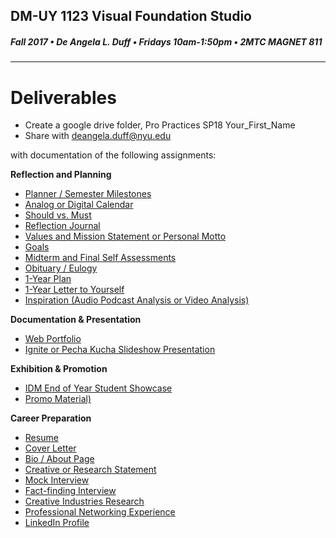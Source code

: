 ## DM-UY 1123 Visual Foundation Studio
##### Fall 2017 • De Angela L. Duff • Fridays 10am-1:50pm • 2MTC MAGNET 811
---

# Deliverables

* Create a google drive folder, Pro Practices SP18 Your_First_Name
* Share with deangela.duff@nyu.edu 

with documentation of the following assignments:

**Reflection and Planning**

* [Planner / Semester Milestones](planner.md)
* [Analog or Digital Calendar](calendar.md)
* [Should vs. Must](should_must.md)
* [Reflection Journal](reflection_journal.md)
* [Values and Mission Statement or Personal Motto](values.md)
* [Goals](goals.md)
* [Midterm and Final Self Assessments](self_assessments.md)
* [Obituary / Eulogy](obituary_eulogy.md)
* [1-Year Plan](1yrplan.md)
* [1-Year Letter to Yourself](1yearletter.md)
* [Inspiration (Audio Podcast Analysis or Video Analysis)](inspiration.md)

**Documentation & Presentation**

* [Web Portfolio](web_portfolio.md)
* [Ignite or Pecha Kucha Slideshow Presentation](presentation.md)

**Exhibition & Promotion**

* [IDM End of Year Student Showcase](idm_student_showcase.md)
* [Promo Material)](promo.md)

**Career Preparation**

* [Resume](resume.md)
* [Cover Letter](cover_letter.md)
* [Bio / About Page](bio.md)
* [Creative or Research Statement](statement.md)
* [Mock Interview](mock_interview.md)
* [Fact-finding Interview](fact-finding_interview.md)
* [Creative Industries Research](creative_industries_research.md)
* [Professional Networking Experience](network.md)
* [LinkedIn Profile](linkedin.md)